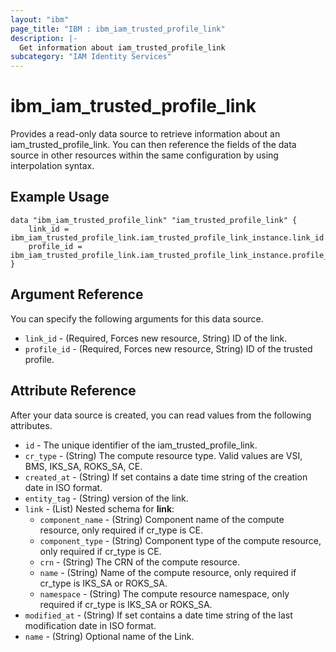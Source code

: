 ```yaml
---
layout: "ibm"
page_title: "IBM : ibm_iam_trusted_profile_link"
description: |-
  Get information about iam_trusted_profile_link
subcategory: "IAM Identity Services"
---
```


# ibm_iam_trusted_profile_link

Provides a read-only data source to retrieve information about an iam_trusted_profile_link. You can then reference the fields of the data source in other resources within the same configuration by using interpolation syntax.

## Example Usage

```hcl
data "ibm_iam_trusted_profile_link" "iam_trusted_profile_link" {
	link_id = ibm_iam_trusted_profile_link.iam_trusted_profile_link_instance.link_id
	profile_id = ibm_iam_trusted_profile_link.iam_trusted_profile_link_instance.profile_id
}
```

## Argument Reference

You can specify the following arguments for this data source.

* `link_id` - (Required, Forces new resource, String) ID of the link.
* `profile_id` - (Required, Forces new resource, String) ID of the trusted profile.

## Attribute Reference

After your data source is created, you can read values from the following attributes.

* `id` - The unique identifier of the iam_trusted_profile_link.
* `cr_type` - (String) The compute resource type. Valid values are VSI, BMS, IKS_SA, ROKS_SA, CE.
* `created_at` - (String) If set contains a date time string of the creation date in ISO format.
* `entity_tag` - (String) version of the link.
* `link` - (List) 
Nested schema for **link**:
	* `component_name` - (String) Component name of the compute resource, only required if cr_type is CE.
	* `component_type` - (String) Component type of the compute resource, only required if cr_type is CE.
	* `crn` - (String) The CRN of the compute resource.
	* `name` - (String) Name of the compute resource, only required if cr_type is IKS_SA or ROKS_SA.
	* `namespace` - (String) The compute resource namespace, only required if cr_type is IKS_SA or ROKS_SA.
* `modified_at` - (String) If set contains a date time string of the last modification date in ISO format.
* `name` - (String) Optional name of the Link.

